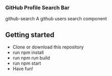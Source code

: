 <h3>GitHub Profile Search Bar</h3>


github-search
A github users search component

<h2>Getting started</h2>
<ul>
<li>Clone or download this repository
<li>run npm install
<li>run npm run build
<li>run npm start
<li>Have fun!</ul>
